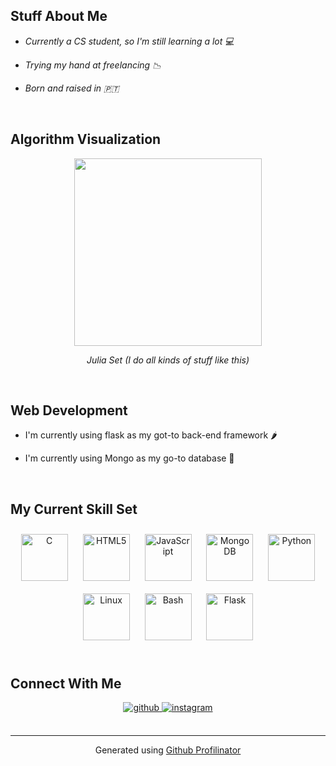 ## Stuff About Me  
  

- *Currently a CS student, so I'm still learning a lot 💻*  
  

- *Trying my hand at freelancing 📉*  
  

- *Born and raised in 🇵🇹*  
  

<br/>  

## Algorithm Visualization  
  

<div align="center">
<img src="https://cdn.discordapp.com/attachments/294910592899088384/871772763222843412/1627917218761.jpg" align="center" height="300" width="300" />
</div>  
  

*<ins><div align="center">Julia Set (I do all kinds of stuff like this)</div></ins>*  
  

<br/>  

## Web Development  
  

- I'm currently using flask as my got-to back-end framework  🌶️  
  

- I'm currently using Mongo as my go-to database  🍃  
  

<br/>  

## My Current Skill Set  
  

<div align="center">  
<img style="margin: 10px" src="https://profilinator.rishav.dev/skills-assets/c-original.svg" alt="C" height="75" />  
<img style="margin: 10px" src="https://profilinator.rishav.dev/skills-assets/html5-original-wordmark.svg" alt="HTML5" height="75" />  
<img style="margin: 10px" src="https://profilinator.rishav.dev/skills-assets/javascript-original.svg" alt="JavaScript" height="75" />  
<img style="margin: 10px" src="https://profilinator.rishav.dev/skills-assets/mongodb-original-wordmark.svg" alt="MongoDB" height="75" />  
<img style="margin: 10px" src="https://profilinator.rishav.dev/skills-assets/python-original.svg" alt="Python" height="75" />  
<img style="margin: 10px" src="https://profilinator.rishav.dev/skills-assets/linux-original.svg" alt="Linux" height="75" />  
<img style="margin: 10px" src="https://profilinator.rishav.dev/skills-assets/gnu_bash-icon.svg" alt="Bash" height="75" />  
<img style="margin: 10px" src="https://profilinator.rishav.dev/skills-assets/flask.png" alt="Flask" height="75" />  
</div>  

<br/>  

## Connect With Me  
  

<div align="center">
<a href="https://github.com/https://github.com/Turricode" target="_blank">
<img src=https://img.shields.io/badge/github-%2324292e.svg?&style=for-the-badge&logo=github&logoColor=white alt=github style="margin-bottom: 5px;" />
</a>
<a href="https://instagram.com/monogenart" target="_blank">
<img src=https://img.shields.io/badge/instagram-%23000000.svg?&style=for-the-badge&logo=instagram&logoColor=white alt=instagram style="margin-bottom: 5px;" />
</a>  
</div>  

<br />

----
<div align="center">Generated using <a href="https://profilinator.rishav.dev/" target="_blank">Github Profilinator</a></div>